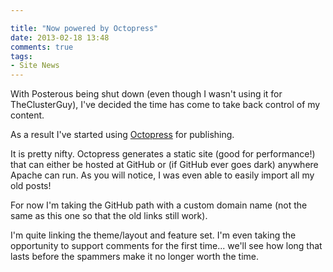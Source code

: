 ```yaml
---

title: "Now powered by Octopress"
date: 2013-02-18 13:48
comments: true
tags: 
- Site News
---
```


With Posterous being shut down (even though I wasn't using it for TheClusterGuy), I've decided the time has come to take back control of my content.

As a result I've started using [Octopress](http://octopress.org/) for publishing.

It is pretty nifty. 
Octopress generates a static site (good for performance!) that can either be hosted at GitHub or (if GitHub ever goes dark) anywhere Apache can run. 
As you will notice, I was even able to easily import all my old posts!

For now I'm taking the GitHub path with a custom domain name (not the same as this one so that the old links still work).

I'm quite linking the theme/layout and feature set.
I'm even taking the opportunity to support comments for the first time... we'll see how long that lasts before the spammers make it no longer worth the time.
